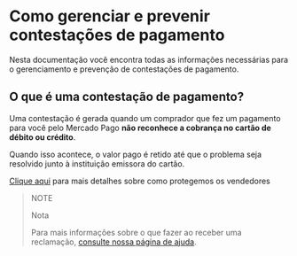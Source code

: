 # Como gerenciar e prevenir contestações de pagamento

Nesta documentação você encontra todas as informações necessárias para o gerenciamento e prevenção de contestações de pagamento.


## O que é uma contestação de pagamento?

Uma contestação é gerada quando um comprador que fez um pagamento para você pelo Mercado Pago **não reconhece a cobrança no cartão de débito ou crédito**.

Quando isso acontece, o valor pago é retido até que o problema seja resolvido junto à instituição emissora do cartão.

[Clique aqui](https://www.mercadopago[FAKER][URL][DOMAIN]/ajuda/Como-protegemos-os-vendedores_500) para mais detalhes sobre como protegemos os vendedores


> NOTE
>
> Nota
>
> Para mais informações sobre o que fazer ao receber uma reclamação, [consulte nossa página de ajuda](https://www.mercadopago[FAKER][URL][DOMAIN]/ajuda/reclamacao-comprador_583).
